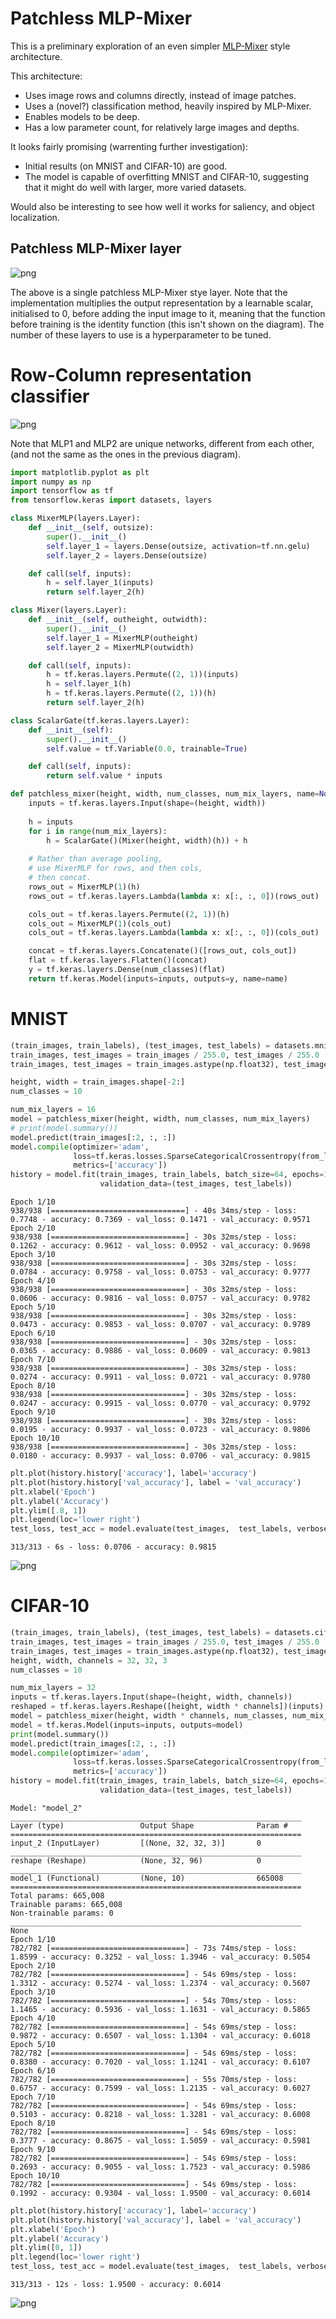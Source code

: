 # Patchless MLP-Mixer

This is a preliminary exploration of an even simpler [MLP-Mixer](https://arxiv.org/abs/2105.01601) style architecture.

This architecture:
- Uses image rows and columns directly, instead of image patches.
- Uses a (novel?) classification method, heavily inspired by MLP-Mixer.
- Enables models to be deep.
- Has a low parameter count, for relatively large images and depths.

It looks fairly promising (warrenting further investigation):
- Initial results (on MNIST and CIFAR-10) are good.
- The model is capable of overfitting MNIST and CIFAR-10, suggesting that it might do well with larger, more varied datasets.

Would also be interesting to see how well it works for saliency, and object localization.

## Patchless MLP-Mixer layer

![png](patchless-mixer.png)

The above is a single patchless MLP-Mixer stye layer. 
Note that the implementation multiplies the output representation by a learnable scalar,
initialised to 0,
before adding the input image to it,
meaning that the function before training is the identity function
(this isn't shown on the diagram).
The number of these layers to use is a hyperparameter to be tuned.

# Row-Column representation classifier

![png](row-col-classification.png)

Note that MLP1 and MLP2 are unique networks, different from each other, (and not the same as the ones in the previous diagram).

```python
import matplotlib.pyplot as plt
import numpy as np
import tensorflow as tf
from tensorflow.keras import datasets, layers
```


```python
class MixerMLP(layers.Layer):
    def __init__(self, outsize):
        super().__init__()
        self.layer_1 = layers.Dense(outsize, activation=tf.nn.gelu)
        self.layer_2 = layers.Dense(outsize)

    def call(self, inputs):
        h = self.layer_1(inputs)
        return self.layer_2(h)

class Mixer(layers.Layer):
    def __init__(self, outheight, outwidth):
        super().__init__()
        self.layer_1 = MixerMLP(outheight)
        self.layer_2 = MixerMLP(outwidth)

    def call(self, inputs):
        h = tf.keras.layers.Permute((2, 1))(inputs)
        h = self.layer_1(h)
        h = tf.keras.layers.Permute((2, 1))(h)
        return self.layer_2(h)

class ScalarGate(tf.keras.layers.Layer):
    def __init__(self):
        super().__init__()
        self.value = tf.Variable(0.0, trainable=True)

    def call(self, inputs):
        return self.value * inputs

def patchless_mixer(height, width, num_classes, num_mix_layers, name=None):
    inputs = tf.keras.layers.Input(shape=(height, width))
    
    h = inputs
    for i in range(num_mix_layers):
        h = ScalarGate()(Mixer(height, width)(h)) + h
    
    # Rather than average pooling, 
    # use MixerMLP for rows, and then cols, 
    # then concat.
    rows_out = MixerMLP(1)(h)
    rows_out = tf.keras.layers.Lambda(lambda x: x[:, :, 0])(rows_out)

    cols_out = tf.keras.layers.Permute((2, 1))(h)
    cols_out = MixerMLP(1)(cols_out)
    cols_out = tf.keras.layers.Lambda(lambda x: x[:, :, 0])(cols_out)

    concat = tf.keras.layers.Concatenate()([rows_out, cols_out])
    flat = tf.keras.layers.Flatten()(concat)
    y = tf.keras.layers.Dense(num_classes)(flat)
    return tf.keras.Model(inputs=inputs, outputs=y, name=name)

```

# MNIST


```python
(train_images, train_labels), (test_images, test_labels) = datasets.mnist.load_data()
train_images, test_images = train_images / 255.0, test_images / 255.0
train_images, test_images = train_images.astype(np.float32), test_images.astype(np.float32)

height, width = train_images.shape[-2:]
num_classes = 10
```


```python
num_mix_layers = 16
model = patchless_mixer(height, width, num_classes, num_mix_layers)
# print(model.summary())
model.predict(train_images[:2, :, :])
model.compile(optimizer='adam',
              loss=tf.keras.losses.SparseCategoricalCrossentropy(from_logits=True),
              metrics=['accuracy'])
history = model.fit(train_images, train_labels, batch_size=64, epochs=10, 
                    validation_data=(test_images, test_labels))
```

    Epoch 1/10
    938/938 [==============================] - 40s 34ms/step - loss: 0.7748 - accuracy: 0.7369 - val_loss: 0.1471 - val_accuracy: 0.9571
    Epoch 2/10
    938/938 [==============================] - 30s 32ms/step - loss: 0.1262 - accuracy: 0.9612 - val_loss: 0.0952 - val_accuracy: 0.9698
    Epoch 3/10
    938/938 [==============================] - 30s 32ms/step - loss: 0.0784 - accuracy: 0.9758 - val_loss: 0.0753 - val_accuracy: 0.9777
    Epoch 4/10
    938/938 [==============================] - 30s 32ms/step - loss: 0.0606 - accuracy: 0.9816 - val_loss: 0.0757 - val_accuracy: 0.9782
    Epoch 5/10
    938/938 [==============================] - 30s 32ms/step - loss: 0.0473 - accuracy: 0.9853 - val_loss: 0.0707 - val_accuracy: 0.9789
    Epoch 6/10
    938/938 [==============================] - 30s 32ms/step - loss: 0.0365 - accuracy: 0.9886 - val_loss: 0.0609 - val_accuracy: 0.9813
    Epoch 7/10
    938/938 [==============================] - 30s 32ms/step - loss: 0.0274 - accuracy: 0.9911 - val_loss: 0.0721 - val_accuracy: 0.9780
    Epoch 8/10
    938/938 [==============================] - 30s 32ms/step - loss: 0.0247 - accuracy: 0.9915 - val_loss: 0.0770 - val_accuracy: 0.9792
    Epoch 9/10
    938/938 [==============================] - 30s 32ms/step - loss: 0.0195 - accuracy: 0.9937 - val_loss: 0.0723 - val_accuracy: 0.9806
    Epoch 10/10
    938/938 [==============================] - 30s 32ms/step - loss: 0.0180 - accuracy: 0.9937 - val_loss: 0.0706 - val_accuracy: 0.9815



```python
plt.plot(history.history['accuracy'], label='accuracy')
plt.plot(history.history['val_accuracy'], label = 'val_accuracy')
plt.xlabel('Epoch')
plt.ylabel('Accuracy')
plt.ylim([.8, 1])
plt.legend(loc='lower right')
test_loss, test_acc = model.evaluate(test_images,  test_labels, verbose=2)
```

    313/313 - 6s - loss: 0.0706 - accuracy: 0.9815



    
![png](patchless_mixer_files/patchless_mixer_6_1.png)
    


# CIFAR-10


```python
(train_images, train_labels), (test_images, test_labels) = datasets.cifar10.load_data()
train_images, test_images = train_images / 255.0, test_images / 255.0
train_images, test_images = train_images.astype(np.float32), test_images.astype(np.float32)
height, width, channels = 32, 32, 3
num_classes = 10
```


```python
num_mix_layers = 32
inputs = tf.keras.layers.Input(shape=(height, width, channels))
reshaped = tf.keras.layers.Reshape([height, width * channels])(inputs)
model = patchless_mixer(height, width * channels, num_classes, num_mix_layers)(reshaped)
model = tf.keras.Model(inputs=inputs, outputs=model)
print(model.summary())
model.predict(train_images[:2, :, :])
model.compile(optimizer='adam',
              loss=tf.keras.losses.SparseCategoricalCrossentropy(from_logits=True),
              metrics=['accuracy'])
history = model.fit(train_images, train_labels, batch_size=64, epochs=10, 
                    validation_data=(test_images, test_labels))
```

    Model: "model_2"
    _________________________________________________________________
    Layer (type)                 Output Shape              Param #   
    =================================================================
    input_2 (InputLayer)         [(None, 32, 32, 3)]       0         
    _________________________________________________________________
    reshape (Reshape)            (None, 32, 96)            0         
    _________________________________________________________________
    model_1 (Functional)         (None, 10)                665008    
    =================================================================
    Total params: 665,008
    Trainable params: 665,008
    Non-trainable params: 0
    _________________________________________________________________
    None
    Epoch 1/10
    782/782 [==============================] - 73s 74ms/step - loss: 1.8599 - accuracy: 0.3252 - val_loss: 1.3946 - val_accuracy: 0.5054
    Epoch 2/10
    782/782 [==============================] - 54s 69ms/step - loss: 1.3312 - accuracy: 0.5274 - val_loss: 1.2374 - val_accuracy: 0.5607
    Epoch 3/10
    782/782 [==============================] - 54s 70ms/step - loss: 1.1465 - accuracy: 0.5936 - val_loss: 1.1631 - val_accuracy: 0.5865
    Epoch 4/10
    782/782 [==============================] - 54s 69ms/step - loss: 0.9872 - accuracy: 0.6507 - val_loss: 1.1304 - val_accuracy: 0.6018
    Epoch 5/10
    782/782 [==============================] - 54s 69ms/step - loss: 0.8380 - accuracy: 0.7020 - val_loss: 1.1241 - val_accuracy: 0.6107
    Epoch 6/10
    782/782 [==============================] - 55s 70ms/step - loss: 0.6757 - accuracy: 0.7599 - val_loss: 1.2135 - val_accuracy: 0.6027
    Epoch 7/10
    782/782 [==============================] - 54s 69ms/step - loss: 0.5103 - accuracy: 0.8218 - val_loss: 1.3281 - val_accuracy: 0.6008
    Epoch 8/10
    782/782 [==============================] - 54s 69ms/step - loss: 0.3777 - accuracy: 0.8675 - val_loss: 1.5059 - val_accuracy: 0.5981
    Epoch 9/10
    782/782 [==============================] - 54s 69ms/step - loss: 0.2693 - accuracy: 0.9055 - val_loss: 1.7523 - val_accuracy: 0.5986
    Epoch 10/10
    782/782 [==============================] - 54s 69ms/step - loss: 0.1992 - accuracy: 0.9304 - val_loss: 1.9500 - val_accuracy: 0.6014



```python
plt.plot(history.history['accuracy'], label='accuracy')
plt.plot(history.history['val_accuracy'], label = 'val_accuracy')
plt.xlabel('Epoch')
plt.ylabel('Accuracy')
plt.ylim([0, 1])
plt.legend(loc='lower right')
test_loss, test_acc = model.evaluate(test_images,  test_labels, verbose=2)
```

    313/313 - 12s - loss: 1.9500 - accuracy: 0.6014



    
![png](patchless_mixer_files/patchless_mixer_10_1.png)
    

